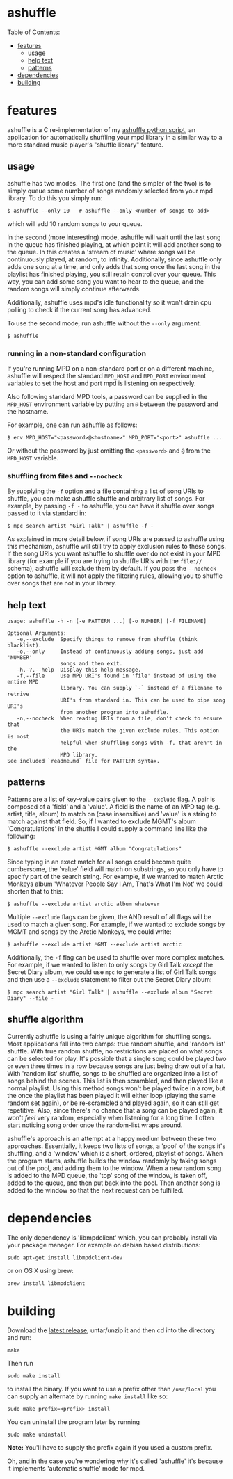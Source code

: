 ashuffle
========

Table of Contents:
* [features](#features)
    * [usage](#usage)
    * [help text](#help-text)
    * [patterns](#patterns)
* [dependencies](#dependencies)
* [building](#building)

# features

ashuffle is a C re-implementation of my [ashuffle python script][1],
an application for automatically shuffling your mpd library in a similar
way to a more standard music player's "shuffle library" feature.

## usage

ashuffle has two modes. The first one (and the simpler of the two) is
to simply queue some number of songs randomly selected from your mpd
library. To do this you simply run:

    $ ashuffle --only 10   # ashuffle --only <number of songs to add>

which will add 10 random songs to your queue.

In the second (more interesting) mode, ashuffle will wait
until the last song in the queue has finished playing, at which point it will
add another song to the queue. In this creates a 'stream of music'
where songs will be continuously played, at random, to infinity.
Additionally, since ashuffle only adds one song at a time, and only adds that song 
once the last song in the playlist has finished playing, you still retain
control over your queue. This way, you can add some song you want to hear
to the queue, and the random songs will simply continue afterwards.

Additionally, ashuffle uses mpd's idle functionality so it won't
drain cpu polling to check if the current song has advanced.

To use the second mode, run ashuffle without the `--only` argument.

    $ ashuffle

### running in a non-standard configuration

If you're running MPD on a non-standard port or on a different machine, ashuffle
will respect the standard `MPD_HOST` and `MPD_PORT` environment variables to
set the host and port mpd is listening on respectively.

Also following standard MPD tools, a password can be supplied in the `MPD_HOST`
environment variable by putting an `@` between the password and the hostname.

For example, one can run ashuffle as follows:

    $ env MPD_HOST="<password>@<hostname>" MPD_PORT="<port>" ashuffle ...

Or without the password by just omitting the `<password>` and `@` from the
`MPD_HOST` variable.

### shuffling from files and `--nocheck`

By supplying the `-f` option and a file containing a list of song URIs to
shuffle, you can make ashuffle shuffle and arbitrary list of songs. For
example, by passing `-f -` to ashuffle, you can have it shuffle over songs
passed to it via standard in:

    $ mpc search artist "Girl Talk" | ashuffle -f -

As explained in more detail below, if song URIs are passed to ashuffle using
this mechanism, ashuffle will still try to apply exclusion rules to these
songs. If the song URIs you want ashuffle to shuffle over do not exist
in your MPD library (for example if you are trying to shuffle URIs with the
`file://` schema), ashuffle will exclude them by default. If you pass the
`--nocheck` option to ashuffle, it will not apply the filtering rules, allowing
you to shuffle over songs that are not in your library.

## help text

```
usage: ashuffle -h -n [-e PATTERN ...] [-o NUMBER] [-f FILENAME]

Optional Arguments:
   -e,--exclude  Specify things to remove from shuffle (think blacklist).
   -o,--only     Instead of continuously adding songs, just add 'NUMBER'
                 songs and then exit.
   -h,-?,--help  Display this help message.
   -f,--file     Use MPD URI's found in 'file' instead of using the entire MPD
                 library. You can supply `-` instead of a filename to retrive
                 URI's from standard in. This can be used to pipe song URI's
                 from another program into ashuffle.
   -n,--nocheck  When reading URIs from a file, don't check to ensure that
                 the URIs match the given exclude rules. This option is most
                 helpful when shuffling songs with -f, that aren't in the
                 MPD library.
See included `readme.md` file for PATTERN syntax.
```

## patterns

Patterns are a list of key-value pairs given to the `--exclude` flag. A pair is 
composed of a 'field' and a 'value'. A field is the name 
of an MPD tag (e.g. artist, title, album) to match on (case insensitive) and
'value' is a string to match against that field. So, if I wanted to exclude
MGMT's album 'Congratulations' in  the shuffle I could supply a command
line like the following:

    $ ashuffle --exclude artist MGMT album "Congratulations"

Since typing in an exact match for all songs could become quite cumbersome, the 
'value' field will match on substrings, so you only have to specify part of the
search string. For example, if we wanted to match Arctic Monkeys album
'Whatever People Say I Am, That's What I'm Not' we could shorten that to this:

    $ ashuffle --exclude artist arctic album whatever

Multiple `--exclude` flags can be given, the AND result 
of all flags will be used to match a given song. For example, if we wanted to 
exclude songs by MGMT and songs by the Arctic Monkeys, we 
could write:

    $ ashuffle --exclude artist MGMT --exclude artist arctic

Additionally, the `-f` flag can be used to shuffle over more complex matches. For
example, if we wanted to listen to only songs by Girl Talk *except* the Secret
Diary album, we could use `mpc` to generate a list of Girl Talk songs and then
use a `--exclude` statement to filter out the Secret Diary album:

    $ mpc search artist "Girl Talk" | ashuffle --exclude album "Secret Diary" --file -

## shuffle algorithm

Currently ashuffle is using a fairly unique algorithm for shuffling songs.
Most applications fall into two camps: true random shuffle, and 'random list'
shuffle. With true random shuffle, no restrictions are placed on what songs
can be selected for play. It's possible that a single song could be played
two or even three times in a row because songs are just being draw out
of a hat. With 'random list' shuffle, songs to be shuffled are organized into
a list of songs behind the scenes. This list is then scrambled, and then played
like a normal playlist. Using this method songs won't be played twice in a row,
but the once the playlist has been played it will either loop (playing the same
random set again), or be re-scrambled and played again, so it can still
get repetitive. Also, since there's no chance that a song can be played again,
it won't *feel* very random, especially when listening for a long time. I often
start noticing song order once the random-list wraps around.

ashuffle's approach is an attempt at a happy medium between these two approaches.
Essentially, it keeps two lists of songs, a 'pool' of the songs it's shuffling,
and a 'window' which is a short, ordered, playlist of songs. When the program
starts, ashuffle builds the window randomly by taking songs out of the pool, 
and adding them to the window. When a new random song is added to the MPD
queue, the 'top' song of the window, is taken off, added to the queue, and 
then put back into the pool. Then another song is added to the window
so that the next request can be fulfilled.

# dependencies  

The only dependency is 'libmpdclient' which, you can probably
install via your package manager. For example on debian based
distributions:

    sudo apt-get install libmpdclient-dev

or on OS X using brew:

    brew install libmpdclient

# building

Download the [latest release][latest], untar/unzip it and then cd into the
directory and run:

    make

Then run

    sudo make install

to install the binary. If you want to use a prefix other than `/usr/local` you
can supply an alternate by running `make install` like so:

    sudo make prefix=<prefix> install

You can uninstall the program later by running

    sudo make uninstall

**Note:**  You'll have to supply the prefix again if you used a custom prefix.

Oh, and in the case you're wondering why it's called 'ashuffle' it's
because it implements 'automatic shuffle' mode for mpd.

  [1]: https://github.com/Joshkunz/binfiles/blob/4a4e9b7c845b59ba1c0b68edc84e6cf1972dbc73/ashuffle
  [latest]: https://github.com/Joshkunz/ashuffle/releases/tag/v1.0.1
